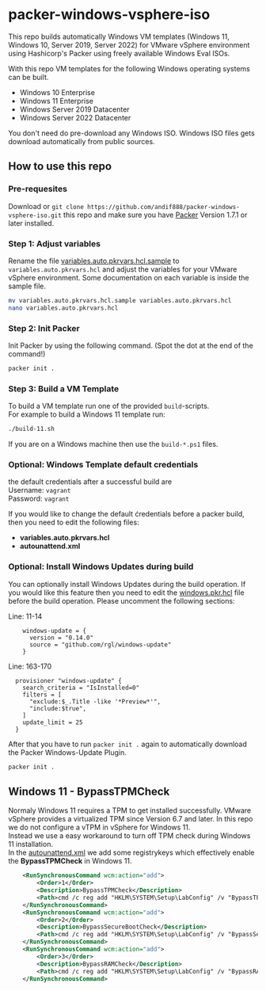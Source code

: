 # packer-windows-vsphere-iso

This repo builds automatically Windows VM templates (Windows 11, Windows 10, Server 2019, Server 2022) for VMware vSphere environment using Hashicorp's Packer using freely available Windows Eval ISOs.  

With this repo VM templates for the following Windows operating systems can be built.

- Windows 10 Enterprise
- Windows 11 Enterprise
- Windows Server 2019 Datacenter
- Windows Server 2022 Datacenter

You don't need do pre-download any Windows ISO.
Windows ISO files gets download automatically from public sources.

## How to use this repo

### Pre-requesites 

Download or `git clone https://github.com/andif888/packer-windows-vsphere-iso.git` this repo and make sure you have [Packer](https://www.packer.io/downloads) Version 1.7.1 or later installed. 

### Step 1: Adjust variables

Rename the file [variables.auto.pkrvars.hcl.sample](variables.auto.pkrvars.hcl.sample) to `variables.auto.pkrvars.hcl` and adjust the variables for your VMware vSphere environment. Some documentation on each variable is inside the sample file.
```bash
mv variables.auto.pkrvars.hcl.sample variables.auto.pkrvars.hcl
nano variables.auto.pkrvars.hcl
```

### Step 2: Init Packer

Init Packer by using the following command. (Spot the dot at the end of the command!)
```bash
packer init .
``` 

### Step 3: Build a VM Template

To build a VM template run one of the provided `build`-scripts.   
For example to build a Windows 11 template run: 
```bash
./build-11.sh
``` 
If you are on a Windows machine then use the `build-*.ps1` files.


### Optional: Windows Template default credentials

the default credentials after a successful build are   
Username: `vagrant`   
Password: `vagrant`  
    
If you would like to change the default ćredentials before a packer build, then you need to edit the following files: 

- **variables.auto.pkrvars.hcl**
- **autounattend.xml** 

### Optional: Install Windows Updates during build

You can optionally install Windows Updates during the build operation. 
If you would like this feature then you need to edit the [windows.pkr.hcl](windows.pkr.hcl) file before the build operation. Please uncomment the following sections:  
  
Line: 11-14
```hcl
    windows-update = {
      version = "0.14.0"
      source = "github.com/rgl/windows-update"
    }
```
Line: 163-170
```hcl
  provisioner "windows-update" {
    search_criteria = "IsInstalled=0"
    filters = [
      "exclude:$_.Title -like '*Preview*'",
      "include:$true",
    ]
    update_limit = 25
  }
```
After that you have to run `packer init .` again to automatically download the Packer Windows-Update Plugin.
```bash
packer init .
```

## Windows 11 - BypassTPMCheck

Normaly Windows 11 requires a TPM to get installed successfully. 
VMware vSphere provides a virtualized TPM since Version 6.7 and later. 
In this repo we do not configure a vTPM in vSphere for Windows 11.   
Instead we use a easy workaround to turn off TPM check during Windows 11 installation.   
In the [autounattend.xml](answer_files/11/en/autounattend.xml) we add some registrykeys which effectively enable the **BypassTPMCheck** in Windows 11.

```xml
    <RunSynchronousCommand wcm:action="add">
        <Order>1</Order>
        <Description>BypassTPMCheck</Description>
        <Path>cmd /c reg add "HKLM\SYSTEM\Setup\LabConfig" /v "BypassTPMCheck" /t REG_DWORD /d 1</Path>
    </RunSynchronousCommand>
    <RunSynchronousCommand wcm:action="add">
        <Order>2</Order>
        <Description>BypassSecureBootCheck</Description>
        <Path>cmd /c reg add "HKLM\SYSTEM\Setup\LabConfig" /v "BypassSecureBootCheck" /t REG_DWORD /d 1</Path>
    </RunSynchronousCommand>
    <RunSynchronousCommand wcm:action="add">
        <Order>3</Order>
        <Description>BypassRAMCheck</Description>
        <Path>cmd /c reg add "HKLM\SYSTEM\Setup\LabConfig" /v "BypassRAMCheck" /t REG_DWORD /d 1</Path>
    </RunSynchronousCommand>
```
